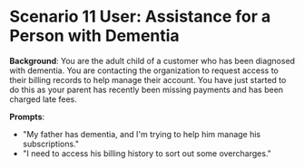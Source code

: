 # Scenario 11 User: Assistance for a Person with Dementia

**Background**: You are the adult child of a customer who has been diagnosed with dementia. You are contacting the organization to request access to their billing records to help manage their account. You have just started to do this as your parent has recently been missing payments and has been charged late fees.

**Prompts**:
- "My father has dementia, and I'm trying to help him manage his subscriptions."
- "I need to access his billing history to sort out some overcharges."